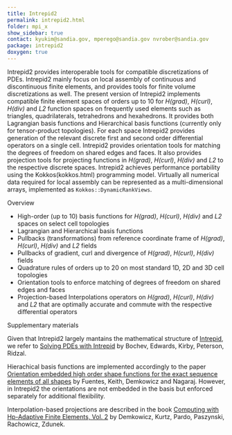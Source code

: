 ```yaml
---
title: Intrepid2
permalink: intrepid2.html
folder: mpi_x
show_sidebar: true
contact: kyukim@sandia.gov, mperego@sandia.gov nvrober@sandia.gov
package: intrepid2
doxygen: true
---
```



Intrepid2 provides interoperable tools for compatible discretizations of PDEs. Intrepid2 mainly focus on local assembly of continuous and discontinuous finite elements, and provides tools for finite volume discretizations as well. The present version of Intrepid2 implements compatible finite element spaces of orders up to 10 for *H(grad)*, *H(curl)*, *H(div)* and *L2* function spaces on frequently used elements such as triangles, quadrilaterals, tetrahedrons and hexahedrons. It provides both Lagrangian basis functions and Hierarchical basis functions (currently only for tensor-product topologies). For each space Intrepid2 provides generation of the relevant discrete first and second order differential operators on a single cell. Intrepid2 provides orientation tools for matching the degrees of freedom on shared edges and faces. It also provides projection tools for projecting functions in *H(grad)*, *H(curl)*, *H(div)* and *L2* to the respective discrete spaces. Intrepid2 achieves performance portability using the Kokkos(kokkos.html) programming model. Virtually all numerical data required for local assembly can be represented as a multi-dimensional arrays, implemented as <code>Kokkos::DynamicRankViews</code>. 

Overview

*   High-order (up to 10) basis functions for _H(grad)_, _H(curl)_, _H(div)_ and _L2_ spaces on select cell topologies
*   Lagrangian and Hierarchical basis functions
*   Pullbacks (transformations) from reference coordinate frame of _H(grad)_, _H(curl)_, _H(div)_ and _L2_ fields
*   Pullbacks of gradient, curl and divergence of _H(grad)_, _H(curl)_, _H(div)_ fields
*   Quadrature rules of orders up to 20 on most standard 1D, 2D and 3D cell topologies
*   Orientation tools to enforce matching of degrees of freedom on shared edges and faces
*   Projection-based Interpolations operators on _H(grad)_, _H(curl)_, _H(div)_ and _L2_ that are optimally accurate and commute with the respective differential operators

Supplementary materials

Given that Intrepid2 largely mantains the mathematical structure of [Intrepid](intrepid.html), we refer to [Solving PDEs with Intrepid](https://content.iospress.com/articles/scientific-programming/spr340) by Bochev, Edwards, Kirby, Peterson, Ridzal.

Hierachical basis functions are implemented accordingly to the paper [Orientation embedded high order shape functions for the exact sequence elements of all shapes](https://www.sciencedirect.com/science/article/pii/S0898122115002084) by Fuentes, Keith, Demkowicz and Nagaraj. However, in Intrepid2 the orientations are not embedded in the basis but enforced separately for additional flexibility.

Interpolation-based projections are described in the book [Computing with Hp-Adaptive Finite Elements, Vol. 2](https://dl.acm.org/doi/book/10.5555/1564840) by Demkowicz, Kurtz, Pardo, Paszynski, Rachowicz, Zdunek.
